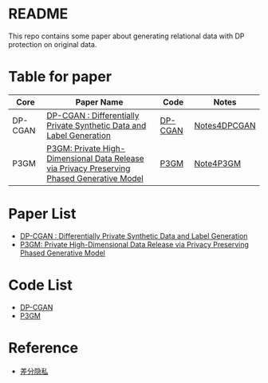 # README
This repo contains some paper about generating relational data with DP protection on original data.

# Table for paper
| Core | Paper Name | Code | Notes|
| --- | --- | --- | --- |
| DP-CGAN | [DP-CGAN : Differentially Private Synthetic Data and Label Generation](https://openaccess.thecvf.com/content_CVPRW_2019/papers/CV-COPS/Torkzadehmahani_DP-CGAN_Differentially_Private_Synthetic_Data_and_Label_Generation_CVPRW_2019_paper.pdf) | [DP-CGAN](https://github.com/Doris404/DP-CGAN) | [Notes4DPCGAN](paper/Notes4DPCGAN) | 
| P3GM | [P3GM: Private High-Dimensional Data Release via Privacy Preserving Phased Generative Model](https://arxiv.org/pdf/2006.12101.pdf) | [P3GM](https://github.com/Doris404/P3GM) | [Note4P3GM](paper/Notes4P3GM) |

# Paper List
- [DP-CGAN : Differentially Private Synthetic Data and Label Generation](https://openaccess.thecvf.com/content_CVPRW_2019/papers/CV-COPS/Torkzadehmahani_DP-CGAN_Differentially_Private_Synthetic_Data_and_Label_Generation_CVPRW_2019_paper.pdf)
- [P3GM: Private High-Dimensional Data Release via Privacy Preserving Phased Generative Model](https://arxiv.org/pdf/2006.12101.pdf)

# Code List
- [DP-CGAN](https://github.com/Doris404/DP-CGAN)
- [P3GM](https://github.com/Doris404/P3GM)

# Reference
- [差分隐私](https://zh.wikipedia.org/wiki/%E5%B7%AE%E5%88%86%E9%9A%90%E7%A7%81)